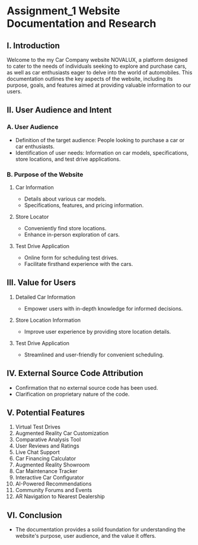 # Assignment_1 Website Documentation and Research

## I. Introduction
Welcome to the my Car Company website NOVALUX, a platform designed to cater to the needs of individuals seeking to explore and purchase cars, as well as car enthusiasts eager to delve into the world of automobiles. This documentation outlines the key aspects of the website, including its purpose, goals, and features aimed at providing valuable information to our users.

## II. User Audience and Intent
### A. User Audience
- Definition of the target audience: People looking to purchase a car or car enthusiasts.
- Identification of user needs: Information on car models, specifications, store locations, and test drive applications.

### B. Purpose of the Website
1. Car Information
   - Details about various car models.
   - Specifications, features, and pricing information.

2. Store Locator
   - Conveniently find store locations.
   - Enhance in-person exploration of cars.

3. Test Drive Application
   - Online form for scheduling test drives.
   - Facilitate firsthand experience with the cars.

## III. Value for Users
1. Detailed Car Information
   - Empower users with in-depth knowledge for informed decisions.

2. Store Location Information
   - Improve user experience by providing store location details.

3. Test Drive Application
   - Streamlined and user-friendly for convenient scheduling.

## IV. External Source Code Attribution
- Confirmation that no external source code has been used.
- Clarification on proprietary nature of the code.

## V. Potential Features
1. Virtual Test Drives
2. Augmented Reality Car Customization
3. Comparative Analysis Tool
4. User Reviews and Ratings
5. Live Chat Support
6. Car Financing Calculator
7. Augmented Reality Showroom
8. Car Maintenance Tracker
9. Interactive Car Configurator
10. AI-Powered Recommendations
11. Community Forums and Events
12. AR Navigation to Nearest Dealership

## VI. Conclusion
-  The documentation provides a solid foundation for understanding the website's purpose, user audience, and the value it offers.
